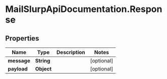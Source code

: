 # MailSlurpApiDocumentation.Response

## Properties
Name | Type | Description | Notes
------------ | ------------- | ------------- | -------------
**message** | **String** |  | [optional] 
**payload** | **Object** |  | [optional] 


